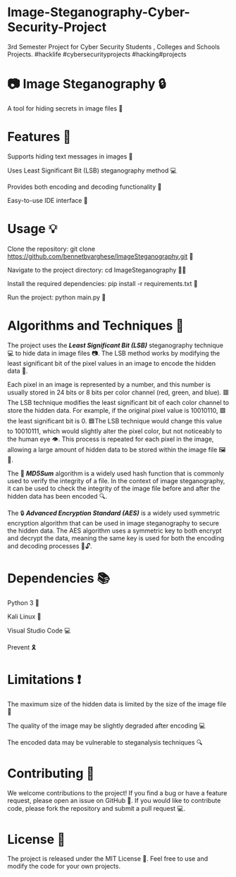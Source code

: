 # Image-Steganography-Cyber-Security-Project
3rd Semester Project for Cyber Security Students , Colleges and Schools Projects. #hacklife #cybersecurityprojects #hacking#projects



# 📷 Image Steganography 🔒

A tool for hiding secrets in image files 🙊

# Features 🎉

Supports hiding text messages in images 💬

Uses Least Significant Bit (LSB) steganography method 💻

Provides both encoding and decoding functionality 🔄

Easy-to-use IDE interface 📱

# Usage 💡

Clone the repository: git clone https://github.com/bennetbvarghese/ImageSteganography.git 💾

Navigate to the project directory: cd ImageSteganography 🚶‍♂️

Install the required dependencies: pip install -r requirements.txt 🔧

Run the project: python main.py 🚀

# Algorithms and Techniques 🧠

The project uses the **_Least Significant Bit (LSB)_** steganography technique 💻 to hide data in image files 📷. The LSB method works by modifying the least significant bit of the pixel values in an image to encode the hidden data 🤫.

Each pixel in an image is represented by a number, and this number is usually stored in 24 bits or 8 bits per color channel (red, green, and blue). 🟥The LSB technique modifies the least significant bit of each color channel to store the hidden data. For example, if the original pixel value is 10010110, 🟩the least significant bit is 0. 🟦The LSB technique would change this value to 10010111, which would slightly alter the pixel color, but not noticeably to the human eye 👁️. This process is repeated for each pixel in the image, allowing a large amount of hidden data to be stored within the image file 🖼️💾.

The 🔢 **_MD5Sum_** algorithm is a widely used hash function that is commonly used to verify the integrity of a file. In the context of image steganography, it can be used to check the integrity of the image file before and after the hidden data has been encoded 🔍.

The 🔒 **_Advanced Encryption Standard (AES)_** is a widely used symmetric encryption algorithm that can be used in image steganography to secure the hidden data. The AES algorithm uses a symmetric key to both encrypt and decrypt the data, meaning the same key is used for both the encoding and decoding processes 🔑🔓.
# Dependencies 📚

Python 3 🐍

Kali Linux 🐉

Visual Studio Code 💻

Prevent 🎗️

# Limitations ❗️

The maximum size of the hidden data is limited by the size of the image file 📂

The quality of the image may be slightly degraded after encoding 💻

The encoded data may be vulnerable to steganalysis techniques 🔍

# Contributing 🤝

We welcome contributions to the project! If you find a bug or have a feature request, please open an issue on GitHub 💬. If you would like to contribute code, please fork the repository and submit a pull request 💻.

# License 📜

The project is released under the MIT License 🙌. Feel free to use and modify the code for your own projects.
